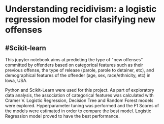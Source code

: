 # Understanding recidivism: a logistic regression model for clasifying new offenses
## #Scikit-learn 

This jupyter notebook aims at predicting the type of "new offenses" committed by offenders based on categorical features such as their previous offense, 
the type of release (parole, parole to detainer, etc), and demographical features of the offender (age, sex, race/ethnicity, etc) in Iowa, USA. 

Python and Scikit-Learn were used for this project. As part of exploratory data analysis, the association of categorical features was calculated with Cramer V. 
Logistic Regression, Decision Tree and Random Forest models were explored. Hyperparameter tuning was performed and the F1 Scores of the models were estimated
in order to compare the best model. Logistic Regression model proved to have the best performance.
